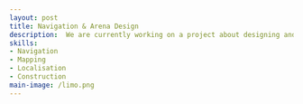 ```yaml
---
layout: post
title: Navigation & Arena Design
description:  We are currently working on a project about designing and creating a physical environment or an arena where the LIMO robot from AgileX robotics is able to perform certain functions like navigation, mapping, path planning and localisation to navigate the maze. Our maze design will be based on Changi Airport Terminal 2. We will also be programming our LIMO robot to navigate the mazes of other teams.
skills: 
- Navigation
- Mapping
- Localisation
- Construction
main-image: /limo.png
---
```

